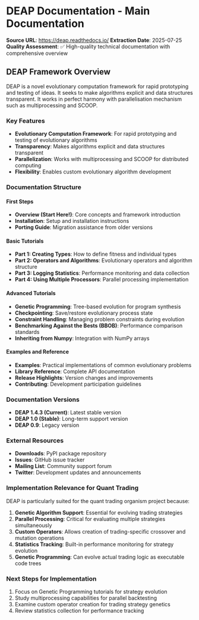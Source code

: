 # DEAP Documentation - Main Documentation

**Source URL**: https://deap.readthedocs.io/
**Extraction Date**: 2025-07-25
**Quality Assessment**: ✅ High-quality technical documentation with comprehensive overview

## DEAP Framework Overview

DEAP is a novel evolutionary computation framework for rapid prototyping and testing of ideas. It seeks to make algorithms explicit and data structures transparent. It works in perfect harmony with parallelisation mechanism such as multiprocessing and SCOOP.

### Key Features
- **Evolutionary Computation Framework**: For rapid prototyping and testing of evolutionary algorithms
- **Transparency**: Makes algorithms explicit and data structures transparent
- **Parallelization**: Works with multiprocessing and SCOOP for distributed computing
- **Flexibility**: Enables custom evolutionary algorithm development

### Documentation Structure

#### First Steps
- **Overview (Start Here!)**: Core concepts and framework introduction
- **Installation**: Setup and installation instructions  
- **Porting Guide**: Migration assistance from older versions

#### Basic Tutorials
- **Part 1: Creating Types**: How to define fitness and individual types
- **Part 2: Operators and Algorithms**: Evolutionary operators and algorithm structure
- **Part 3: Logging Statistics**: Performance monitoring and data collection
- **Part 4: Using Multiple Processors**: Parallel processing implementation

#### Advanced Tutorials
- **Genetic Programming**: Tree-based evolution for program synthesis
- **Checkpointing**: Save/restore evolutionary process state
- **Constraint Handling**: Managing problem constraints during evolution
- **Benchmarking Against the Bests (BBOB)**: Performance comparison standards
- **Inheriting from Numpy**: Integration with NumPy arrays

#### Examples and Reference
- **Examples**: Practical implementations of common evolutionary problems
- **Library Reference**: Complete API documentation
- **Release Highlights**: Version changes and improvements
- **Contributing**: Development participation guidelines

### Documentation Versions
- **DEAP 1.4.3 (Current)**: Latest stable version
- **DEAP 1.0 (Stable)**: Long-term support version
- **DEAP 0.9**: Legacy version

### External Resources
- **Downloads**: PyPI package repository
- **Issues**: GitHub issue tracker
- **Mailing List**: Community support forum
- **Twitter**: Development updates and announcements

### Implementation Relevance for Quant Trading

DEAP is particularly suited for the quant trading organism project because:

1. **Genetic Algorithm Support**: Essential for evolving trading strategies
2. **Parallel Processing**: Critical for evaluating multiple strategies simultaneously
3. **Custom Operators**: Allows creation of trading-specific crossover and mutation operations
4. **Statistics Tracking**: Built-in performance monitoring for strategy evolution
5. **Genetic Programming**: Can evolve actual trading logic as executable code trees

### Next Steps for Implementation
1. Focus on Genetic Programming tutorials for strategy evolution
2. Study multiprocessing capabilities for parallel backtesting
3. Examine custom operator creation for trading strategy genetics
4. Review statistics collection for performance tracking